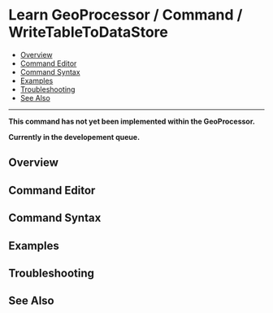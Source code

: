 # Learn GeoProcessor / Command / WriteTableToDataStore #

* [Overview](#overview)
* [Command Editor](#command-editor)
* [Command Syntax](#command-syntax)
* [Examples](#examples)
* [Troubleshooting](#troubleshooting)
* [See Also](#see-also)

-------------------------

**This command has not yet been implemented within the GeoProcessor.**

**Currently in the developement queue.**


## Overview ##


## Command Editor ##



## Command Syntax ##



## Examples ##


## Troubleshooting ##


## See Also ##



